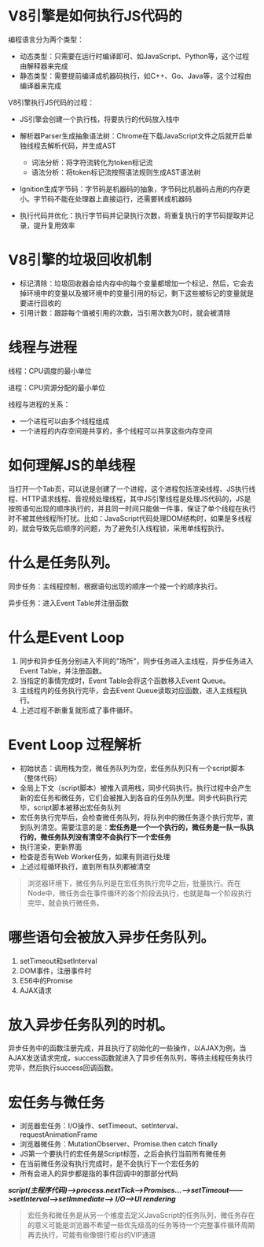 # V8引擎是如何执行JS代码的

编程语言分为两个类型：

* 动态类型：只需要在运行时编译即可、如JavaScript、Python等，这个过程由解释器来完成
* 静态类型：需要提前编译成机器码执行，如C++、Go、Java等，这个过程由编译器来完成

V8引擎执行JS代码的过程：

* JS引擎会创建一个执行栈，将要执行的代码放入栈中

* 解析器Parser生成抽象语法树：Chrome在下载JavaScript文件之后就开启单独线程去解析代码，并生成AST
  * 词法分析：将字符流转化为token标记流
  * 语法分析：将token标记流按照语法规则生成AST语法树
* Ignition生成字节码：字节码是机器码的抽象，字节码比机器码占用的内存更小。字节码不能在处理器上直接运行，还需要转成机器码
* 执行代码并优化：执行字节码并记录执行次数，将重复执行的字节码提取并记录，提升复用效率

# V8引擎的垃圾回收机制

* 标记清除：垃圾回收器会给内存中的每个变量都增加一个标记，然后，它会去掉环境中的变量以及被环境中的变量引用的标记，剩下这些被标记的变量就是要进行回收的
* 引用计数：跟踪每个值被引用的次数，当引用次数为0时，就会被清除

# 线程与进程

线程：CPU调度的最小单位

进程：CPU资源分配的最小单位

线程与进程的关系：

* 一个进程可以由多个线程组成
* 一个进程的内存空间是共享的，多个线程可以共享这些内存空间

# 如何理解JS的单线程

当打开一个Tab页，可以说是创建了一个进程，这个进程包括渲染线程、JS执行线程、HTTP请求线程、音视频处理线程，其中JS引擎线程是处理JS代码的，JS是按照语句出现的顺序执行的，并且同一时间只能做一件事，保证了单个线程在执行时不被其他线程所打扰。比如：JavaScript代码处理DOM结构时，如果是多线程的，就会导致先后顺序的问题，为了避免引入线程锁，采用单线程执行。

# 什么是任务队列。

同步任务：主线程控制，根据语句出现的顺序一个接一个的顺序执行。

异步任务：进入Event Table并注册函数

# 什么是Event Loop

1. 同步和异步任务分别进入不同的"场所"，同步任务进入主线程，异步任务进入Event Table，并注册函数。
2. 当指定的事情完成时，Event Table会将这个函数移入Event Queue。
3. 主线程内的任务执行完毕，会去Event Queue读取对应函数，进入主线程执行。
4. 上述过程不断重复就形成了事件循环。

# Event Loop 过程解析

* 初始状态：调用栈为空，微任务队列为空，宏任务队列只有一个script脚本（整体代码）
* 全局上下文（script脚本）被推入调用栈，同步代码执行。执行过程中会产生新的宏任务和微任务，它们会被推入到各自的任务队列里。同步代码执行完毕，script脚本被移出宏任务队列
* 宏任务执行完毕后，会检查微任务队列，将队列中的微任务逐个执行完毕，直到队列清空。需要注意的是：**宏任务是一个一个执行的，微任务是一队一队执行的，微任务队列没有清空不会执行下一个宏任务**
* 执行渲染，更新界面
* 检查是否有Web Worker任务，如果有则进行处理
* 上述过程循环执行，直到所有队列都被清空
> 浏览器环境下，微任务队列是在宏任务执行完毕之后，批量执行。而在Node中，微任务会在事件循环的各个阶段去执行，也就是每一个阶段执行完毕，就会执行微任务。

# 哪些语句会被放入异步任务队列。

1. setTimeout和setInterval
2. DOM事件，注册事件时
3. ES6中的Promise
4. AJAX请求

# 放入异步任务队列的时机。

异步任务中的函数注册完成，并且执行了初始化的一些操作，以AJAX为例，当AJAX发送请求完成，success函数就进入了异步任务队列，等待主线程任务执行完毕，然后执行success回调函数。

# 宏任务与微任务

* 浏览器宏任务：I/O操作、setTimeout、setInterval、requestAnimationFrame
* 浏览器微任务：MutationObserver、Promise.then catch finally
* JS第一个要执行的宏任务是Script标签，之后会执行当前所有微任务
* 在当前微任务没有执行完成时，是不会执行下一个宏任务的
* 所有会进入的异步都是指的事件回调中的那部分代码

***script(主程序代码)—>process.nextTick—>Promises...——>setTimeout——>setInterval——>setImmediate——> I/O——>UI rendering***

>  宏任务和微任务是从另一个维度去定义JavaScript的任务队列，微任务存在的意义可能是浏览器不希望一些优先级高的任务等待一个完整事件循环周期再去执行，可能有些像银行柜台的VIP通道



